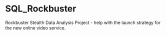 # SQL_Rockbuster
Rockbuster Stealth Data Analysis Project - help with the launch strategy for the new online video service. 
